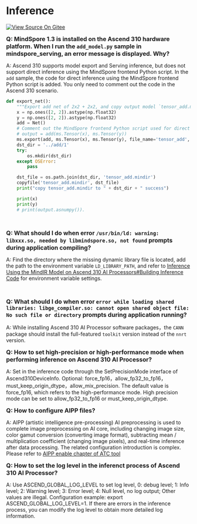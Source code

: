 ﻿# Inference

[![View Source On Gitee](https://gitee.com/mindspore/docs/raw/r1.6/resource/_static/logo_source_en.png)](https://gitee.com/mindspore/docs/blob/r1.6/docs/mindspore/faq/source_en/inference.md)

<font size=3>**Q: MindSpore 1.3 is installed on the Ascend 310 hardware platform. When I run the `add_model.py` sample in mindspore_serving, an error message is displayed. Why?**</font>

A: Ascend 310 supports model export and Serving inference, but does not support direct inference using the MindSpore frontend Python script. In the `add` sample, the code for direct inference using the MindSpore frontend Python script is added. You only need to comment out the code in the Ascend 310 scenario.

```python
def export_net():
    """Export add net of 2x2 + 2x2, and copy output model `tensor_add.mindir` to directory ../add/1"""
    x = np.ones([2, 2]).astype(np.float32)
    y = np.ones([2, 2]).astype(np.float32)
    add = Net()
    # Comment out the MindSpore frontend Python script used for direct inference in the Ascend 310 scenario.
    # output = add(ms.Tensor(x), ms.Tensor(y))
    ms.export(add, ms.Tensor(x), ms.Tensor(y), file_name='tensor_add', file_format='MINDIR')
    dst_dir = '../add/1'
    try:
        os.mkdir(dst_dir)
    except OSError:
        pass

    dst_file = os.path.join(dst_dir, 'tensor_add.mindir')
    copyfile('tensor_add.mindir', dst_file)
    print("copy tensor_add.mindir to " + dst_dir + " success")

    print(x)
    print(y)
    # print(output.asnumpy()).
```

<br/>

<font size=3>**Q: What should I do when error `/usr/bin/ld: warning: libxxx.so, needed by libmindspore.so, not found` prompts during application compiling?**</font>

A: Find the directory where the missing dynamic library file is located, add the path to the environment variable `LD_LIBRARY_PATH`, and refer to [Inference Using the MindIR Model on Ascend 310 AI Processors#Building Inference Code](https://www.mindspore.cn/docs/programming_guide/en/r1.6/multi_platform_inference_ascend_310_mindir.html#building-inference-code) for environment variable settings.

<br/>

<font size=3>**Q: What should I do when error `error while loading shared libraries: libge_compiler.so: cannot open shared object file: No such file or directory` prompts during application running?**</font>

A: While installing Ascend 310 AI Processor software packages，the `CANN` package should install the full-featured `toolkit` version instead of the `nnrt` version.

<font size=3>**Q: How to set high-precision or high-performance mode when performing inference on Ascend 310 AI Processor?**</font>

A: Set in the inference code through the SetPrecisionMode interface of Ascend310DeviceInfo. Optional: force_fp16，allow_fp32_to_fp16，must_keep_origin_dtype，allow_mix_precision. The default value is force_fp16, which refers to the high-performance mode. High precision mode can be set to allow_fp32_to_fp16 or must_keep_origin_dtype.
<br/>

<font size=3>**Q: How to configure AIPP files?**</font>

A: AIPP (artistic intelligence pre-processing) AI preprocessing is used to complete image preprocessing on AI core, including changing image size, color gamut conversion (converting image format), subtracting mean / multiplication coefficient (changing image pixels), and real-time inference after data processing. The related configuration introduction is complex. Please refer to [AIPP enable chapter of ATC tool](https://support.huaweicloud.com/atctool-cann502alpha3infer/atlasatc_16_0015.html)
<br/>

<font size=3>**Q: How to set the log level in the inferenct process of Ascend 310 AI Processor?**</font>

A: Use ASCEND_GLOBAL_LOG_LEVEL to set log level, 0: debug level; 1: Info level; 2: Warning level; 3: Error level; 4: Null level, no log output; Other values are illegal. Configuration example: export ASCEND_GLOBAL_LOG_LEVEL=1. If there are errors in the inference process, you can modify the log level to obtain more detailed log information.
